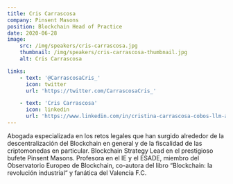```yaml
---
title: Cris Carrascosa
company: Pinsent Masons
position: Blockchain Head of Practice
date: 2020-06-28
image:
    src: /img/speakers/cris-carrascosa.jpg
    thumbnail: /img/speakers/cris-carrascosa-thumbnail.jpg
    alt: Cris Carrascosa

links:
    - text: '@CarrascosaCris_'
      icon: twitter
      url: 'https://twitter.com/CarrascosaCris_'

    - text: 'Cris Carrascosa'
      icon: linkedin
      url: 'https://www.linkedin.com/in/cristina-carrascosa-cobos-llm-a3632863/'
---
```


Abogada especializada en los retos legales que han surgido alrededor de la descentralización del Blockchain en general y de la fiscalidad de las criptomonedas en particular. Blockchain Strategy Lead en el prestigioso bufete Pinsent Masons. Profesora en el IE y el ESADE, miembro del Observatorio Europeo de Blockchain, co-autora del libro “Blockchain: la revolución industrial“ y fanática del Valencia F.C.
